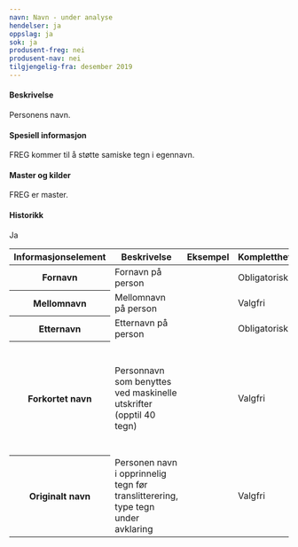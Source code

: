 ```yaml
---
navn: Navn - under analyse
hendelser: ja
oppslag: ja
sok: ja
produsent-freg: nei
produsent-nav: nei
tilgjengelig-fra: desember 2019
---
```


#### Beskrivelse

Personens navn.

#### Spesiell informasjon

FREG kommer til å støtte samiske tegn i egennavn.

#### Master og kilder

FREG er master.

#### Historikk

Ja


<table class="table">
  <thead>
    <tr>
      <th>Informasjonselement</th>
      <th>Beskrivelse</th>
      <th>Eksempel</th>
      <th>Kompletthet</th>
      <th>Kvalitet</th>
    </tr>
  </thead>
  
  <tbody>
    <tr>
      <th scope="row">Fornavn</th>
      <td>Fornavn på person</td>
      <td></td>
      <td>Obligatorisk</td>
      <td></td>
    </tr>
    <tr>
      <th scope="row">Mellomnavn</th>
      <td>Mellomnavn på person</td>
      <td></td>
      <td>Valgfri</td>
      <td></td>
    </tr>
    <tr>
      <th scope="row">Etternavn</th>
      <td>Etternavn på person</td>
      <td></td>
      <td>Obligatorisk</td>
      <td></td>
    </tr>
    <tr>
      <th scope="row">Forkortet navn</th>
      <td>Personnavn som benyttes ved maskinelle utskrifter (opptil 40 tegn)</td>
      <td></td>
      <td>Valgfri</td>
      <td>Ulik kvalitet: uklar når feltet er fylt ut for de med under 40 tegn, samt vilkårlig rekkefølge</td>
    </tr>
    <tr>
      <th scope="row">Originalt navn</th>
      <td>Personen navn i opprinnelig tegn før translitterering, type tegn under avklaring</td>
      <td></td>
      <td>Valgfri</td>
      <td>Må analyseres - ikke tilgjengelig per mai 2019</td>
    </tr>
  </tbody>
  </table>



